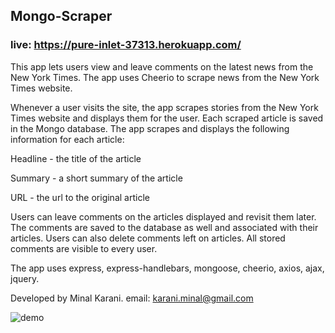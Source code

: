 ## Mongo-Scraper

### live: https://pure-inlet-37313.herokuapp.com/

This app lets users view and leave comments on the latest news from the New York Times. The app uses Cheerio to scrape news from the New York Times website.

Whenever a user visits the site, the app scrapes stories from the New York Times website and displays them for the user. Each scraped article is saved in the Mongo database. The app scrapes and displays the following information for each article:

Headline - the title of the article

Summary - a short summary of the article

URL - the url to the original article

Users can leave comments on the articles displayed and revisit them later. The comments are saved to the database as well and associated with their articles. Users can also delete comments left on articles. All stored comments are visible to every user.

The app uses express, express-handlebars, mongoose, cheerio, axios, ajax, jquery.

Developed by Minal Karani. email: karani.minal@gmail.com

![demo](Scraper.gif)
